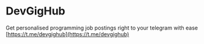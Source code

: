 # DevGigHub

Get personalised programming job postings right to your telegram with ease [https://t.me/devgighub](https://t.me/devgighub)
